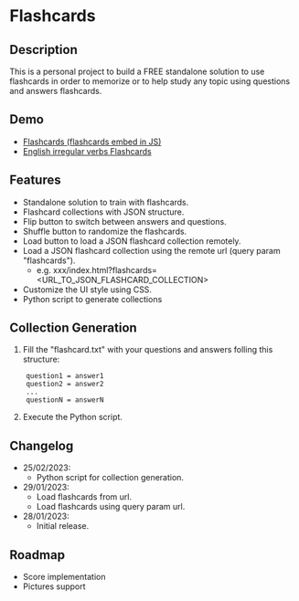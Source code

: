 # Flashcards

## Description
This is a personal project to build a FREE standalone solution to use flashcards in order to memorize or to help study any topic using questions and answers flashcards.

## Demo
- [Flashcards (flashcards embed in JS)](https://sersanor.github.io/flashcards)
- [English irregular verbs Flashcards](https://sersanor.github.io/flashcards?flashcards=https://raw.githubusercontent.com/sersanor/flashcards/main/collections/english-irregular-verbs.json)

## Features
- Standalone solution to train with flashcards.
- Flashcard collections with JSON structure.
- Flip button to switch between answers and questions.
- Shuffle button to randomize the flashcards.
- Load button to load a JSON flashcard collection remotely.
- Load a JSON flashcard collection using the remote url (query param "flashcards").
	- e.g. xxx/index.html?flashcards=<URL_TO_JSON_FLASHCARD_COLLECTION>
- Customize the UI style using CSS.
- Python script to generate collections

## Collection Generation
1. Fill the "flashcard.txt" with your questions and answers folling this structure:

```
    question1 = answer1
    question2 = answer2
    ...
    questionN = answerN
```
2. Execute the Python script.

## Changelog
- 25/02/2023:
	- Python script for collection generation.
- 29/01/2023: 
	- Load flashcards from url.
	- Load flashcards using query param url.
- 28/01/2023: 
	- Initial release.

## Roadmap
- Score implementation
- Pictures support
